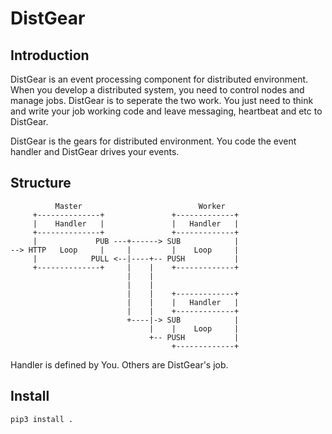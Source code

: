 # DistGear

## Introduction
DistGear is an event processing component for distributed environment.
When you develop a distributed system, you need to control nodes and manage jobs. 
DistGear is to seperate the two work.
You just need to think and write your job working code and
leave messaging, heartbeat and etc to DistGear.

DistGear is the gears for distributed environment. You code the
event handler and DistGear drives your events.

## Structure

              Master                          Worker
         +--------------+               +-------------+
         |    Handler   |               |   Handler   |    
         +--------------+               +-------------+
         |             PUB ---+------> SUB            |
    --> HTTP   Loop     |     |         |    Loop     |    
         |            PULL <--|----+-- PUSH           |
         +--------------+     |    |    +-------------+
                              |    |
                              |    |     
                              |    |    +-------------+
                              |    |    |   Handler   |
                              |    |    +-------------+
                              +----|-> SUB            |
                                   |    |    Loop     |
                                   +-- PUSH           |
                                        +-------------+

Handler is defined by You. Others are DistGear's job.

## Install
```
pip3 install .
```


